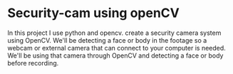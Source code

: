 # Security-cam using openCV
In this project I use python and opencv. create a security camera system using OpenCV. We'll be detecting a face or body in the footage so a webcam or external 
camera that can connect to your computer is needed. We'll be using that camera through OpenCV and detecting a face or body before recording.
